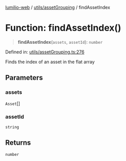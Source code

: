 [lumilio-web](../../../modules.md) / [utils/assetGrouping](../index.md) / findAssetIndex

# Function: findAssetIndex()

> **findAssetIndex**(`assets`, `assetId`): `number`

Defined in: [utils/assetGrouping.ts:276](https://github.com/EdwinZhanCN/Lumilio-Photos/blob/03970823ed92f529d8017eeae43ca1cadd7110c3/web/src/utils/assetGrouping.ts#L276)

Finds the index of an asset in the flat array

## Parameters

### assets

`Asset`[]

### assetId

`string`

## Returns

`number`
